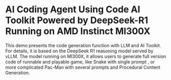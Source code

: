# AI Coding Agent Using Code AI Toolkit Powered by DeepSeek-R1 Running on AMD Instinct MI300X
 
This demo presents the code generation function with LLM and AI Toolkit. For details, it is based on the DeepSeek R1 reasoning model served by vLLM.  The model running on MI300X, it allows users to generate full version code of runnable and playable game,  like Snake with single prompt , or more complicated Pac-Man with several prompts and Procedural Content Generation. 
